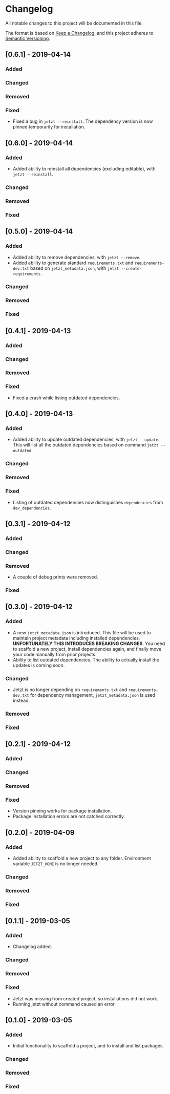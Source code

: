 # Changelog

All notable changes to this project will be documented in this file.

The format is based on [Keep a Changelog](https://keepachangelog.com/en/1.0.0/),
and this project adheres to [Semantic Versioning](https://semver.org/spec/v2.0.0.html).

## [0.6.1] - 2019-04-14

### Added

### Changed

### Removed

### Fixed

- Fixed a bug in `jetzt --reinstall`. The dependency version is now pinned temporarily for installation.


## [0.6.0] - 2019-04-14

### Added

- Added ability to reinstall all dependencies (excluding editable), with `jetzt --reinstall`.

### Changed

### Removed

### Fixed

## [0.5.0] - 2019-04-14

### Added

- Added ability to remove dependencies, with `jetzt --remove`.
- Added ability to generate standard `requirements.txt` and `requirements-dev.txt` based on `jetzt_metadata.json`, with `jetzt --create-requirements`.

### Changed

### Removed

### Fixed


## [0.4.1] - 2019-04-13

### Added

### Changed

### Removed

### Fixed

- Fixed a crash while listing outdated dependencies.


## [0.4.0] - 2019-04-13

### Added

- Added ability to update outdated dependencies, with `jetzt --update`. This will list all the outdated dependencies based on command `jetzt --outdated`.

### Changed

### Removed

### Fixed

- Listing of outdated dependencies now distinguishes `dependencies` from `dev_dependencies`.


## [0.3.1] - 2019-04-12

### Added

### Changed

### Removed

- A couple of debug prints were removed.

### Fixed

## [0.3.0] - 2019-04-12

### Added

- A new `jetzt_metadata.json` is introduced. This file will be used to maintain project metadata including installed dependencies. **UNFORTUNATELY THIS INTRODUCES BREAKING CHANGES**. You need to scaffold a new project, install dependencies again, and finally move your code manually from prior projects.
- Ability to list outdated dependencies. The ability to actually install the updates is coming soon.

### Changed

- Jetzt is no longer depending on `requirements.txt` and `requirements-dev.txt` for dependency management, `jetzt_metadata.json` is used instead.

### Removed

### Fixed


## [0.2.1] - 2019-04-12

### Added

### Changed

### Removed

### Fixed

- Version pinning works for package installation.
- Package installation errors are not catched correctly.

## [0.2.0] - 2019-04-09

### Added

- Added ability to scaffold a new project to any folder. Environment variable `JETZT_HOME` is no longer needed.

### Changed

### Removed

### Fixed


## [0.1.1] - 2019-03-05

### Added

- Changelog added.

### Changed

### Removed

### Fixed

- Jetzt was missing from created project, so installations did not work.
- Running jetzt without command caused an error.


## [0.1.0] - 2019-03-05

### Added

- Initial functionality to scaffold a project, and to install and list packages.

### Changed

### Removed

### Fixed
